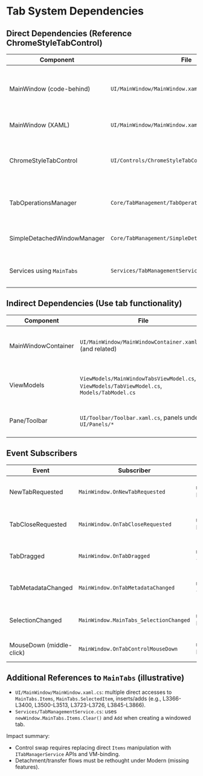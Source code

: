 # Tab System Dependencies

## Direct Dependencies (Reference ChromeStyleTabControl)

| Component | File | Dependency Type | Migration Impact |
|-----------|------|-----------------|------------------|
| MainWindow (code-behind) | `UI/MainWindow/MainWindow.xaml.cs` | Control host, event handling, tab operations | High — extensive direct usage of `MainTabs.Items`, selection, detachment, pinning.
| MainWindow (XAML) | `UI/MainWindow/MainWindow.xaml` | XAML control reference/name `MainTabs` | Medium — control swap and template updates required.
| ChromeStyleTabControl | `UI/Controls/ChromeStyleTabControl.cs` | Current tab control implementation | High — replaced by `ModernTabControl` with different architecture and events.
| TabOperationsManager | `Core/TabManagement/TabOperationsManager.cs` | Programmatic reorder/transfer/close | Medium — logic migrates to `ITabManagerService` and drag-drop manager.
| SimpleDetachedWindowManager | `Core/TabManagement/SimpleDetachedWindowManager.cs` | Detachment/reattachment/window mgmt | High — Modern lacks built-in detach; needs integration.
| Services using `MainTabs` | `Services/TabManagementService.cs` | Manipulates `newWindow.MainTabs` | Medium — replace with service-driven creation/transfer.

## Indirect Dependencies (Use tab functionality)

| Component | File | Interface Used | Migration Notes |
|-----------|------|----------------|-----------------|
| MainWindowContainer | `UI/MainWindow/MainWindowContainer.xaml.cs` (and related) | Hosts tab content | Low — content model independent; binding may need adjustments.
| ViewModels | `ViewModels/MainWindowTabsViewModel.cs`, `ViewModels/TabViewModel.cs`, `Models/TabModel.cs` | Tab data, titles, pinning | Medium — ensure binding aligns with Modern’s `ITabManagerService` data exposure.
| Pane/Toolbar | `UI/Toolbar/Toolbar.xaml.cs`, panels under `UI/Panels/*` | Commands/routes that act on active tab | Low/Medium — use Modern’s service to query active tab.

## Event Subscribers

| Event | Subscriber | File:Line | Purpose | Migration Required |
|------|------------|-----------|---------|-------------------|
| NewTabRequested | `MainWindow.OnNewTabRequested` | `UI/MainWindow/MainWindow.xaml.cs` L5757-L5785 | Create content and initialize | Yes — Modern uses service `TabCreated` events and VM.
| TabCloseRequested | `MainWindow.OnTabCloseRequested` | `UI/MainWindow/MainWindow.xaml.cs` L5790+ | Centralized close pipeline | Yes — Modern’s service raises `TabClosed`; adjust signature.
| TabDragged | `MainWindow.OnTabDragged` | `UI/MainWindow/MainWindow.xaml.cs` ~L5672-L5675 | Drag lifecycle hooks | Yes — Modern delegates via `ITabDragDropManager` events.
| TabMetadataChanged | `MainWindow.OnTabMetadataChanged` | `UI/MainWindow/MainWindow.xaml.cs` ~L5678-L5681 | Sync metadata changes | Likely — map to VM/property change notifications.
| SelectionChanged | `MainWindow.MainTabs_SelectionChanged` | `UI/MainWindow/MainWindow.xaml.cs` L3560-L3569 | Update UI on selection | Maybe — Modern still has selection change but model-driven.
| MouseDown (middle-click) | `MainWindow.OnTabControlMouseDown` | `UI/MainWindow/MainWindow.xaml.cs` L5694-L5752 | Middle-click close | Maybe — replicate via command or attach behavior.

## Additional References to `MainTabs` (illustrative)

- `UI/MainWindow/MainWindow.xaml.cs`: multiple direct accesses to `MainTabs.Items`, `MainTabs.SelectedItem`, inserts/adds (e.g., L3366-L3400, L3500-L3513, L3723-L3726, L3845-L3866).
- `Services/TabManagementService.cs`: uses `newWindow.MainTabs.Items.Clear()` and `Add` when creating a windowed tab.

Impact summary:
- Control swap requires replacing direct `Items` manipulation with `ITabManagerService` APIs and VM-binding.
- Detachment/transfer flows must be rethought under Modern (missing features).
